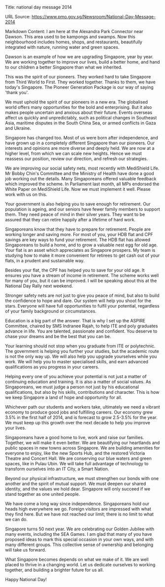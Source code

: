 Title: national day message 2014

URL Source: https://www.pmo.gov.sg/Newsroom/National-Day-Message-2014

Markdown Content:
I am here at the Alexandra Park Connector near Dawson. This area used to be kampongs and swamps. Now this neighbourhood includes homes, shops, and restaurants, beautifully integrated with nature, running water and green spaces.

Dawson is an example of how we are upgrading Singapore, year by year. We are working together to improve our lives, build a better home, and hand to our children a better Singapore than what we inherited.

This was the spirit of our pioneers. They worked hard to take Singapore from Third World to First. They worked together. Thanks to them, we have today's Singapore. The Pioneer Generation Package is our way of saying 'thank you'.

We must uphold the spirit of our pioneers in a new era. The globalised world offers many opportunities for the bold and enterprising. But it also makes people uncertain and anxious about their future. Events overseas affect us quickly and unpredictably, such as political changes in Southeast Asia, maritime disputes in the South China Sea, or armed conflicts in Gaza and Ukraine.

Singapore has changed too. Most of us were born after independence, and have grown up in a completely different Singapore than our pioneers. Our interests and opinions are more diverse and deeply held. We are now at a higher level, from which we can scale new heights. Hence we must reassess our position, review our direction, and refresh our strategies.

We are improving our social safety nets, most recently with MediShield Life. Mr Bobby Chin's Committee and the Ministry of Health have done a good job working out the details. Many Singaporeans offered valuable feedback which improved the scheme. In Parliament last month, all MPs endorsed the White Paper on MediShield Life. Now we must implement it well. Please work with us on this.

Your government is also helping you to save enough for retirement. Our population is ageing, and our seniors have fewer family members to support them. They need peace of mind in their silver years. They want to be assured that they can retire happily after a lifetime of hard work.

Singaporeans know that they have to prepare for retirement. People are working longer and saving more. For most of you, your HDB flat and CPF savings are key ways to fund your retirement. The HDB flat has allowed Singaporeans to build a home, and to grow a valuable nest egg for old age. Your flat is an asset which appreciates as Singapore prospers. My team is studying how to make it more convenient for retirees to get cash out of your flats, in a prudent and sustainable way.

Besides your flat, the CPF has helped you to save for your old age. It ensures you have a stream of income in retirement. The scheme works well for many of you, but it can be improved. I will be speaking about this at the National Day Rally next weekend.

Stronger safety nets are not just to give you peace of mind, but also to build the confidence to hope and dare. Our system will help you shoot for the stars. Everyone will have full opportunities to fulfil your potential, regardless of your family background or circumstances.

Education is a big part of the answer. That is why I set up the ASPIRE Committee, chaired by SMS Indranee Rajah, to help ITE and poly graduates advance in life. You are talented, passionate and confident. You deserve to chase your dreams and be the best that you can be.

Your learning should not stop when you graduate from ITE or polytechnic. The government is helping you further your studies, but the academic route is not the only way up. We will also help you upgrade yourselves while you work. We will help you to master specialised skills, and earn advanced qualifications as you progress in your careers.

Helping every one of you achieve your potential is not just a matter of continuing education and training. It is also a matter of social values. As Singaporeans, we must judge a person not just by his educational qualifications, but also by his skills, contributions and character. This is how we keep Singapore a land of hope and opportunity for all.

Whichever path our students and workers take, ultimately we need a vibrant economy to produce good jobs and fulfilling careers. Our economy grew 3.5% in the first half of 2014, and is forecast to grow 2.5-3.5% for the year. We must keep up this growth over the next decade to help you improve your lives.

Singaporeans have a good home to live, work and raise our families. Together, we will make it even better. We are beautifying our heartlands and public spaces in new towns across Singapore. We are building amenities for everyone to enjoy, like the new Sports Hub, and the restored Victoria Theatre and Concert Hall. We are conserving our blue waters and green spaces, like in Pulau Ubin. We will take full advantage of technology to transform ourselves into an IT City, a Smart Nation.

Beyond our physical infrastructure, we must strengthen our bonds with one another and the spirit of mutual support. We must deepen our shared identity, and the values we hold dear. Singapore will only succeed if we stand together as one united people.

We have come a long way since independence. Singaporeans hold our heads high everywhere we go. Foreign visitors are impressed with what they find here. But we have not reached our limit; there is no limit to what we can do.

Singapore turns 50 next year. We are celebrating our Golden Jubilee with many events, including the SEA Games. I am glad that many of you have proposed ideas to mark this special occasion in your own ways, and with many different groups. This collective sense of ownership and belonging will take us forward.

What Singapore becomes depends on what we make of it. We are well placed to thrive in a changing world. Let us dedicate ourselves to working together, and building a brighter future for us all.

Happy National Day!